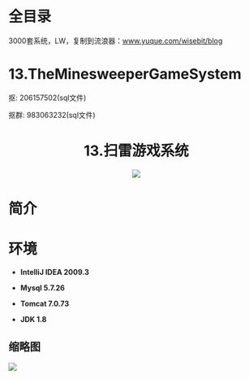 # 全目录

3000套系统，LW，复制到流浪器：www.yuque.com/wisebit/blog
# 13.TheMinesweeperGameSystem

<p>抠: 206157502(sql文件)</p>
<p>抠群: 983063232(sql文件)</p>

<p><h1 align="center">13.扫雷游戏系统</h1></p>

<p align="center">
	<img src="https://img.shields.io/badge/jdk-1.8-orange.svg"/>
</p>

# 简介
>


# 环境

- <b>IntelliJ IDEA 2009.3</b>

- <b>Mysql 5.7.26</b>

- <b>Tomcat 7.0.73</b>

- <b>JDK 1.8</b>


## 缩略图

![](https://bitwise.oss-cn-heyuan.aliyuncs.com/2024/9/10/0c949207-e0dc-462b-8352-7a89caa9362a.png)



